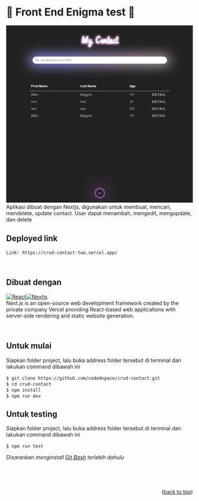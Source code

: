 <a id="readme-top"></a>

# &#127930; Front End Enigma test &#127930;

![My Contact](image.png) <br/>
Aplikasi dibuat dengan Nextjs, digunakan untuk membuat, mencari, mendelete, update contact.
User dapat menambah, mengedit, mengupdate, dan delete

## Deployed link

```
Link: https://crud-contact-two.vercel.app/
```

&nbsp;

## Dibuat dengan

[![React][React.js]][React-url][![Nextjs][Nextjs]][Nextjs-url] <br>
Next.js is an open-source web development framework created by the private company Vercel providing React-based web applications with server-side rendering and static website generation.

[React.js]: https://img.shields.io/badge/React-20232A?style=for-the-badge&logo=react&logoColor=61DAFB
[Nextjs]: https://img.shields.io/badge/Next-black?style=for-the-badge&logo=next.js&logoColor=white
[Nextjs-url]: https://nextjs.org/
[React-url]: https://reactjs.org/

&nbsp;

## Untuk mulai

Siapkan folder project, lalu buka address folder tersebut di terminal dan lakukan command dibawah ini

```
$ git clone https://github.com/code4space/crud-contact.git
$ cd crud-contact
$ npm install
$ npm run dev
```

## Untuk testing

Siapkan folder project, lalu buka address folder tersebut di terminal dan lakukan command dibawah ini

```
$ npm run test
```

_Disarankan menginstall [Git Bash](https://git-scm.com/downloads) terlebih dahulu_

&nbsp;

&nbsp;

<p align="right">(<a href="#readme-top">back to top</a>)</p>

